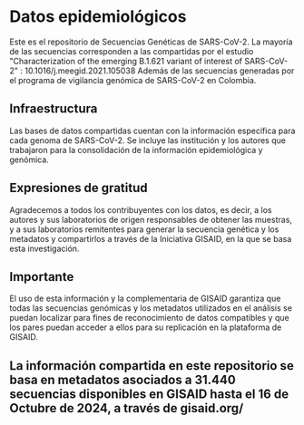 
# Datos epidemiológicos

Este es el repositorio de Secuencias Genéticas de SARS-CoV-2.
La mayoría de las secuencias corresponden a las compartidas por el estudio "Characterization of the emerging B.1.621 variant of interest of SARS-CoV-2" : 10.1016/j.meegid.2021.105038 
Además de las secuencias generadas por el programa de vigilancia genómica de SARS-CoV-2 en Colombia.


## Infraestructura 

Las bases de datos compartidas cuentan con la información especifica para cada genoma de SARS-CoV-2.
Se incluye las institución y los autores que trabajaron para la consolidación de la información epidemiológica y genómica. 


## Expresiones de gratitud

Agradecemos a todos los contribuyentes con los datos, es decir, a los autores y sus laboratorios de origen responsables de obtener las muestras, y a sus laboratorios remitentes 
para generar la secuencia genética y los metadatos y compartirlos a través de la Iniciativa GISAID, en la que se basa esta investigación.

## Importante 

El uso de esta información y la complementaria de GISAID garantiza que todas las secuencias genómicas y los metadatos utilizados en el análisis se puedan localizar para fines de reconocimiento de datos compatibles y que los pares puedan acceder a ellos para su replicación en la plataforma de GISAID.



## La información compartida en este repositorio se basa en metadatos asociados a 31.440 secuencias disponibles en GISAID hasta el 16 de Octubre de 2024, a través de gisaid.org/
